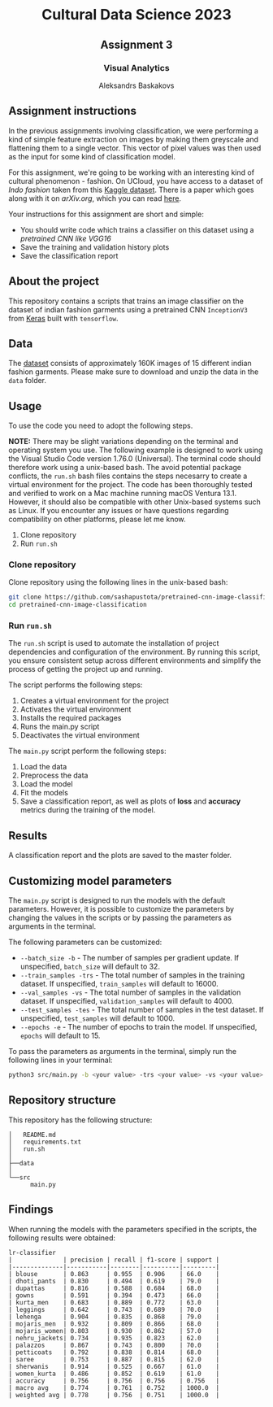 <!-- PROJECT LOGO -->
<br />
<p align="center">
  <h1 align="center">Cultural Data Science 2023</h1> 
  <h2 align="center">Assignment 3</h2> 
  <h3 align="center">Visual Analytics</h3> 


  <p align="center">
    Aleksandrs Baskakovs
  </p>
</p>


<!-- Assignment instructions -->
## Assignment instructions

In the previous assignments involving classification, we were performing a kind of simple feature extraction on images by making them greyscale and flattening them to a single vector. This vector of pixel values was then used as the input for some kind of classification model.

For this assignment, we're going to be working with an interesting kind of cultural phenomenon - fashion. On UCloud, you have access to a dataset of *Indo fashion* taken from this [Kaggle dataset](https://www.kaggle.com/datasets/validmodel/indo-fashion-dataset). There is a paper which goes along with it on *arXiv.org*, which you can read [here](https://arxiv.org/abs/2104.02830).

Your instructions for this assignment are short and simple:

- You should write code which trains a classifier on this dataset using a *pretrained CNN like VGG16*
- Save the training and validation history plots
- Save the classification report

<!-- ABOUT THE PROJECT -->
## About the project
This repository contains a scripts that trains an image classifier on the dataset of indian fashion garments using a pretrained CNN ```InceptionV3``` from [Keras](https://keras.io/api/applications/inceptionv3/) built with ```tensorflow```.

<!-- Data -->
## Data
The [dataset](https://www.kaggle.com/datasets/validmodel/indo-fashion-dataset) consists of approximately 160K images of 15 different indian fashion garments. Please make sure to download and unzip the data in the ```data``` folder.

<!-- USAGE -->
## Usage
To use the code you need to adopt the following steps.

**NOTE:** There may be slight variations depending on the terminal and operating system you use. The following example is designed to work using the Visual Studio Code version 1.76.0 (Universal). The terminal code should therefore work using a unix-based bash. The avoid potential package conflicts, the ```run.sh``` bash files contains the steps necesarry to create a virtual environment for the project. The code has been thoroughly tested and verified to work on a Mac machine running macOS Ventura 13.1. However, it should also be compatible with other Unix-based systems such as Linux. If you encounter any issues or have questions regarding compatibility on other platforms, please let me know.

1. Clone repository
2. Run ``run.sh``

### Clone repository

Clone repository using the following lines in the unix-based bash:

```bash
git clone https://github.com/sashapustota/pretrained-cnn-image-classification
cd pretrained-cnn-image-classification
```

### Run ```run.sh```

The ``run.sh`` script is used to automate the installation of project dependencies and configuration of the environment. By running this script, you ensure consistent setup across different environments and simplify the process of getting the project up and running.

The script performs the following steps:

1. Creates a virtual environment for the project
2. Activates the virtual environment
3. Installs the required packages
4. Runs the main.py script
5. Deactivates the virtual environment

The ```main.py``` script perform the following steps:

1. Load the data
2. Preprocess the data
3. Load the model
4. Fit the models
5. Save a classification report, as well as plots of **loss** and **accuracy** metrics during the training of the model.

## Results

A classification report and the plots are saved to the master folder.

## Customizing model parameters

The ```main.py``` script is designed to run the models with the default parameters. However, it is possible to customize the parameters by changing the values in the scripts or by passing the parameters as arguments in the terminal.

The following parameters can be customized:

* ```--batch_size -b``` - The number of samples per gradient update. If unspecified, ```batch_size``` will default to 32.
* ```--train_samples -trs``` - The total number of samples in the training dataset. If unspecified, ```train_samples``` will default to 16000.
* ```--val_samples -vs``` - The total number of samples in the validation dataset. If unspecified, ```validation_samples``` will default to 4000.
* ```--test_samples -tes``` - The total number of samples in the test dataset. If unspecified, ```test_samples``` will default to 1000.
* ```--epochs -e``` - The number of epochs to train the model. If unspecified, ```epochs``` will default to 15.


To pass the parameters as arguments in the terminal, simply run the following lines in your terminal:

```bash
python3 src/main.py -b <your value> -trs <your value> -vs <your value> -tes <your value> -e <your value>
```

<!-- REPOSITORY STRUCTURE -->
## Repository structure
This repository has the following structure:
```
│   README.md
│   requirements.txt
│   run.sh
│
├──data
│
└──src
      main.py

```
<!-- REPOSITORY STRUCTURE -->
## Findings

When running the models with the parameters specified in the scripts, the following results were obtained:

```
lr-classifier
|              | precision | recall | f1-score | support |
|--------------|-----------|--------|----------|---------|
| blouse       | 0.863     | 0.955  | 0.906    | 66.0    |
| dhoti_pants  | 0.830     | 0.494  | 0.619    | 79.0    |
| dupattas     | 0.816     | 0.588  | 0.684    | 68.0    |
| gowns        | 0.591     | 0.394  | 0.473    | 66.0    |
| kurta_men    | 0.683     | 0.889  | 0.772    | 63.0    |
| leggings     | 0.642     | 0.743  | 0.689    | 70.0    |
| lehenga      | 0.904     | 0.835  | 0.868    | 79.0    |
| mojaris_men  | 0.932     | 0.809  | 0.866    | 68.0    |
| mojaris_women| 0.803     | 0.930  | 0.862    | 57.0    |
| nehru_jackets| 0.734     | 0.935  | 0.823    | 62.0    |
| palazzos     | 0.867     | 0.743  | 0.800    | 70.0    |
| petticoats   | 0.792     | 0.838  | 0.814    | 68.0    |
| saree        | 0.753     | 0.887  | 0.815    | 62.0    |
| sherwanis    | 0.914     | 0.525  | 0.667    | 61.0    |
| women_kurta  | 0.486     | 0.852  | 0.619    | 61.0    |
| accuracy     | 0.756     | 0.756  | 0.756    | 0.756   |
| macro avg    | 0.774     | 0.761  | 0.752    | 1000.0  |
| weighted avg | 0.778     | 0.756  | 0.751    | 1000.0  |

```